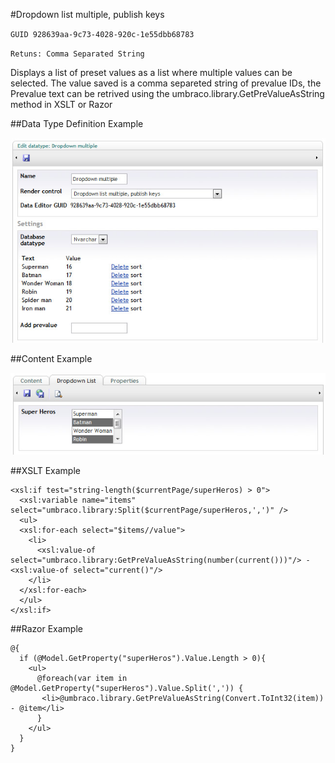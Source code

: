 #Dropdown list multiple, publish keys

`GUID 928639aa-9c73-4028-920c-1e55dbb68783`

`Retuns: Comma Separated String`

Displays a list of preset values as a list where multiple values can be selected. The value saved is a comma separeted string of prevalue IDs, the Prevalue text can be retrived using the umbraco.library.GetPreValueAsString method in XSLT or Razor

##Data Type Definition Example

![Dropdown List, Publish Keys Data Type Definition](images/Dropdown-Multiple-Publish-Keys-DataType.jpg?raw=true)

##Content Example

![Dropdown List, Publish Keys Content Example](images/Dropdown-Multiple-Publish-Keys-Content.jpg?raw=true)

##XSLT Example

	<xsl:if test="string-length($currentPage/superHeros) > 0">  
	  <xsl:variable name="items" select="umbraco.library:Split($currentPage/superHeros,',')" />  
	  <ul>  
	  <xsl:for-each select="$items//value">
	    <li>
	      <xsl:value-of select="umbraco.library:GetPreValueAsString(number(current()))"/> - <xsl:value-of select="current()"/>
	    </li>
	  </xsl:for-each>
	  </ul>    
	</xsl:if>

##Razor Example

	@{
	  if (@Model.GetProperty("superHeros").Value.Length > 0){
	    <ul>                                                        
	      @foreach(var item in @Model.GetProperty("superHeros").Value.Split(',')) { 
	       <li>@umbraco.library.GetPreValueAsString(Convert.ToInt32(item)) - @item</li>
	      }
	    </ul>                                                                                        
	  }
	}